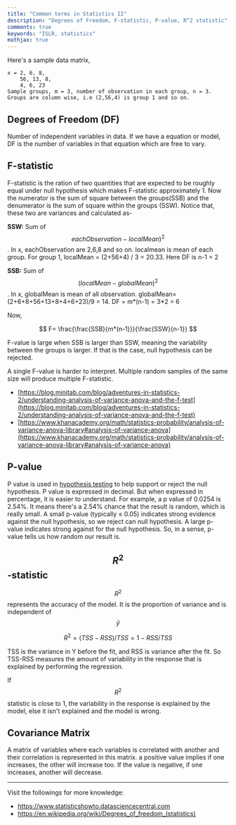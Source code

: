 ```yaml
---
title: "Common terms in Statistics II"
description: "Degrees of Freedom, F-statistic, P-value, R^2 statistic"
comments: true
keywords: "ISLR, statistics"
mathjax: true
---
```


Here's a sample data matrix,
```
x = 2, 6, 8,
    56, 13, 8,
    4, 6, 23    
Sample groups, m = 3, number of observation in each group, n = 3.
Groups are column wise, i.e (2,56,4) is group 1 and so on.
```
## Degrees of Freedom (DF)
Number of independent variables in data. If we have a equation or model, DF is the number of variables in that equation which are free to vary.

## F-statistic
F-statistic is the ration of two quantities that are expected to be roughly equal under null hypothesis which makes F-statistic approximately 1. Now the numerator is the sum of square between the groups(SSB) and the denumerator is the sum of square within the groups (SSW). Notice that, these two are variances and calculated as-

**SSW:** Sum of $$eachObservation - localMean)^2$$ . In x, eachObservation are 2,6,8 and so on. localmean is mean of each group. For group 1, localMean = (2+56+4) / 3 = 20.33. Here DF is n-1 = 2

**SSB:** Sum of $$(localMean - globalMean)^2$$ . In x, globalMean is mean of all observation. globalMean= (2+6+8+56+13+8+4+6+23)/9 = 14. DF = m*(n-1) = 3*2 = 6

Now,

$$
F= \frac{\frac{SSB}{m*(n-1)}}{\frac{SSW}{n-1}}
$$

F-value is large when SSB is larger than SSW, meaning the variability between the groups is larger. If that is the case, null hypothesis can be rejected.

A single F-value is harder to interpret. Multiple random samples of the same size will produce multiple F-statistic.

- [https://blog.minitab.com/blog/adventures-in-statistics-2/understanding-analysis-of-variance-anova-and-the-f-test](https://blog.minitab.com/blog/adventures-in-statistics-2/understanding-analysis-of-variance-anova-and-the-f-test)
- [https://www.khanacademy.org/math/statistics-probability/analysis-of-variance-anova-library#analysis-of-variance-anova](https://www.khanacademy.org/math/statistics-probability/analysis-of-variance-anova-library#analysis-of-variance-anova)


## P-value
P value is used in [hypothesis testing](https://www.statisticshowto.datasciencecentral.com/probability-and-statistics/hypothesis-testing/) to help support or reject the null hypothesis. P value is expressed in decimal. But when expressed in percentage, it is easier to understand. For example, a p value of 0.0254 is 2.54%. It means there's a 2.54% chance that the result is random, which is really small. A small p-value (typically ≤ 0.05) indicates strong evidence against the null hypothesis, so we reject can null hypothesis. A large p-value indicates strong against for the null hypothesis. So, in a sense, p-value tells us how random our result is.


## $$R^{2}$$ -statistic
$$R^2$$ represents the accuracy of the model. It is the proportion of variance and is independent of $$\bar{y}$$

$$
R^2 = (TSS - RSS)/TSS = 1- RSS/TSS
$$

TSS is the variance in Y before the fit, and RSS is variance after the fit. So TSS-RSS measures the amount of variability in the response that is explained by performing the regression.

If $$R^2$$ statistic is close to 1, the variability in the response is explained by the model, else it isn't explained and the model is wrong.
## Covariance Matrix
A matrix of variables where each variables is correlated with another and their correlation is represented in this matrix. a positive value implies if one increases, the other will increase too. If the value is negative, if one increases, another will decrease. 


---
Visit the followings for more knowledge:
- https://www.statisticshowto.datasciencecentral.com
- https://en.wikipedia.org/wiki/Degrees_of_freedom_(statistics)